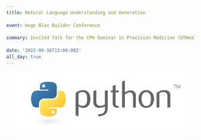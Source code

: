 ```yaml
---
title: Natural Language Understanding and Generation

event: Hugo Blox Builder Conference

summary: Invited Talk for the CPH Seminar in Precision Medicine (UTHealth-Houston)

date: '2022-09-16T13:00:00Z'
all_day: true
---
```


![png](output_1_0.png)
